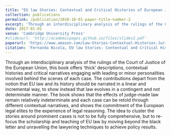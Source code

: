 ```yaml
---
title: "EU law Stories: Contextual and Critical Histories of European Jurisprudence"
collection: publications
permalink: /publication/2010-10-01-paper-title-number-2
excerpt: 'Through an interdisciplinary analysis of the rulings of the Court of Justice of the European Union, this book offers thick descriptions, contextual histories and critical narratives engaging with leading or minor personalities involved behind the scenes of each case.'
date: 2017-01-01
venue: 'Cambridge University Press'
#slidesurl: 'http://academicpages.github.io/files/slides2.pdf'
paperurl: 'https://www.amazon.com/Law-Stories-Contextual-Histories-Jurisprudence/dp/110754503X'
citation: 'Fernanda Nicola, EU law Stories: Contextual and Critical Histories of European Jurisprudence (Fernanda Nicola & Bill Davies, eds., Cambridge U. Press 2017).'
---
```


Through an interdisciplinary analysis of the rulings of the Court of Justice of the European Union, this book offers ‘thick’ descriptions, contextual histories and critical narratives engaging with leading or minor personalities involved behind the scenes of each case. The contributions depart from the notion that EU law and its history should be narrated in a linear and incremental way, to show instead that law evolves in a contingent and not determinate manner. The book shows that the effects of judge-made law remain relatively indeterminate and each case can be retold through different contextual narratives, and shows the commitment of the European legal elites to the experience of legal reasoning. The idea to cluster the stories around prominent cases is not to be fully comprehensive, but to re-focus the scholarship and teaching of EU law by moving beyond the black letter and unravelling the lawyering techniques to achieve policy results.
